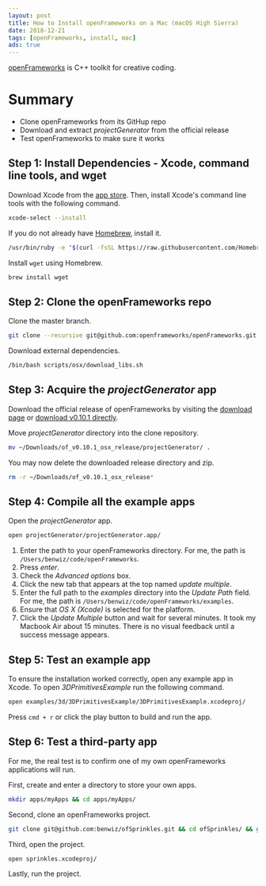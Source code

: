 ```yaml
---
layout: post
title: How to Install openFrameworks on a Mac (macOS High Sierra)
date: 2018-12-21
tags: [openFrameworks, install, mac]
ads: true
---
```


[openFrameworks](https://openframeworks.cc/) is C++ toolkit for creative coding.

# Summary

- Clone openFrameworks from its GitHup repo
- Download and extract _projectGenerator_ from the official release
- Test openFrameworks to make sure it works

## Step 1: Install Dependencies - Xcode, command line tools, and wget

Download Xcode from the [app store](https://itunes.apple.com/us/app/xcode/id497799835?mt=12). Then, install Xcode's command line tools with the following command.

```sh
xcode-select --install
```

If you do not already have [Homebrew](https://brew.sh), install it.

```sh
/usr/bin/ruby -e "$(curl -fsSL https://raw.githubusercontent.com/Homebrew/install/master/install)"
```

Install `wget` using Homebrew.

```sh
brew install wget
```

## Step 2: Clone the openFrameworks repo

Clone the master branch.

```sh
git clone --recursive git@github.com:openframeworks/openFrameworks.git && cd openFrameworks
```

Download external dependencies.

```sh
/bin/bash scripts/osx/download_libs.sh
```

## Step 3: Acquire the _projectGenerator_ app

Download the official release of openFrameworks by visiting the [download page](https://openframeworks.cc/download/) or [download v0.10.1 directly](https://openframeworks.cc/versions/v0.10.1/of_v0.10.1_osx_release.zip).

Move _projectGenerator_ directory into the clone repository.

```sh
mv ~/Downloads/of_v0.10.1_osx_release/projectGenerator/ .
```

You may now delete the downloaded release directory and zip.

```sh
rm -r ~/Downloads/of_v0.10.1_osx_release*
```

## Step 4: Compile all the example apps

Open the _projectGenerator_ app.

```sh
open projectGenerator/projectGenerator.app/
```

1. Enter the path to your openFrameworks directory. For me, the path is `/Users/benwiz/code/openFrameworks`.
2. Press _enter_.
3. Check the _Advanced options_ box.
4. Click the new tab that appears at the top named _update multiple_.
5. Enter the full path to the _examples_ directory into the _Update Path_ field. For me, the path is `/Users/benwiz/code/openFrameworks/examples`.
6. Ensure that _OS X (Xcode)_ is selected for the platform.
7. Click the _Update Multiple_ button and wait for several minutes. It took my Macbook Air about 15 minutes. There is no visual feedback until a success message appears.

## Step 5: Test an example app

To ensure the installation worked correctly, open any example app in Xcode. To open _3DPrimitivesExample_ run the following command.

```sh
open examples/3d/3DPrimitivesExample/3DPrimitivesExample.xcodeproj/
```

Press `cmd + r` or click the play button to build and run the app.

## Step 6: Test a third-party app

For me, the real test is to confirm one of my own openFrameworks applications will run.

First, create and enter a directory to store your own apps.

```sh
mkdir apps/myApps && cd apps/myApps/
```

Second, clone an openFrameworks project.

```sh
git clone git@github.com:benwiz/ofSprinkles.git && cd ofSprinkles/ && git checkout 2d
```

Third, open the project.

```sh
open sprinkles.xcodeproj/
```

Lastly, run the project.
